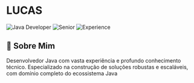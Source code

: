 # LUCAS

![Java Developer](https://img.shields.io/badge/Developer-Java-black?style=flat-square&logo=java&logoColor=white&labelColor=black)
![Senior](https://img.shields.io/badge/Level-Senior-black?style=flat-square&labelColor=black)
![Experience](https://img.shields.io/badge/Years-10+-black?style=flat-square&labelColor=black)

## 🚀 Sobre Mim

Desenvolvedor Java com vasta experiência e profundo conhecimento técnico. Especializado na construção de soluções robustas e escaláveis, com domínio completo do ecossistema Java
